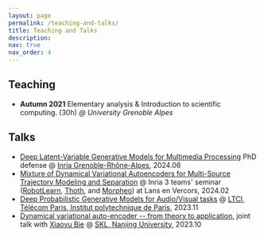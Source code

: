 ```yaml
---
layout: page
permalink: /teaching-and-talks/
title: Teaching and Talks
description:
nav: true
nav_order: 4
---
```

## Teaching
* **Autumn 2021**    Elementary analysis & Introduction to scientific computing. (30h)   *@ University Grenoble Alpes*

## Talks
* [Deep Latent-Variable Generative Models for Multimedia Processing](/assets/pdf/Defense_V2.pdf) PhD defense @ [Inria Grenoble-Rhône-Alpes](https://www.inria.fr/en/inria-centre-university-grenoble-alpes), 2024.06
* [Mixture of Dynamical Variational Autoencoders for Multi-Source Trajectory Modeling and Separation](/assets/pdf/2024_MixDVAE_DCR.pdf) @ Inria 3 teams' seminar ([RobotLearn](https://team.inria.fr/robotlearn/), [Thoth](https://team.inria.fr/thoth/), and [Morpheo](https://team.inria.fr/morpheo/)) at Lans en Vercors, 2024.02
* [Deep Probabilistic Generative Models for Audio/Visual tasks](/assets/pdf/2023_DVAE_Telecom_talk.pdf) @ [LTCI, Télécom Paris, Institut polytechnique de Paris](https://www.telecom-paris.fr/en/research/laboratories/information-processing-and-communication-laboratory-ltci), 2023.11
* [Dynamical variational auto-encoder -- from theory to application](/assets/pdf/2023_DVAE_NJU_talk.pdf), joint talk with [Xiaoyu Bie](https://xiaoyubie1994.github.io/) @ [SKL, Nanjing University](https://keysoftlab.nju.edu.cn/main.psp), 2023.10

